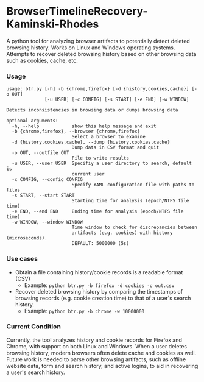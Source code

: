 # BrowserTimelineRecovery-Kaminski-Rhodes
A python tool for analyzing browser artifacts to potentially detect deleted browsing history. Works on Linux and Windows operating systems.
Attempts to recover deleted browsing history based on other browsing data such as cookies, cache, etc.


### Usage
```
usage: btr.py [-h] -b {chrome,firefox} [-d {history,cookies,cache}] [-o OUT]
              [-u USER] [-c CONFIG] [-s START] [-e END] [-w WINDOW]

Detects inconsistencies in browsing data or dumps browsing data

optional arguments:
  -h, --help            show this help message and exit
  -b {chrome,firefox}, --browser {chrome,firefox}
                        Select a browser to examine
  -d {history,cookies,cache}, --dump {history,cookies,cache}
                        Dump data in CSV format and quit
  -o OUT, --outfile OUT
                        File to write results
  -u USER, --user USER  Specifiy a user directory to search, default is
                        current user
  -c CONFIG, --config CONFIG
                        Specify YAML configuration file with paths to files
  -s START, --start START
                        Starting time for analysis (epoch/NTFS file time)
  -e END, --end END     Ending time for analysis (epoch/NTFS file time)
  -w WINDOW, --window WINDOW
                        Time window to check for discrepancies between
                        artifacts (e.g. cookies) with history (microseconds).
                        DEFAULT: 5000000 (5s)
```

### Use cases
- Obtain a file containing history/cookie records is a readable format (CSV)
  - Example: ```python btr.py -b firefox -d cookies -o out.csv```
- Recover deleted browsing history by comparing the timestamps of browsing records (e.g. cookie creation time) to that of a user's search history.
  - Example: ```python btr.py -b chrome -w 10000000```

### Current Condition
Currently, the tool analyzes history and cookie records for Firefox and Chrome, with support on both Linux and Windows. When a user deletes browsing history, modern browsers often delete cache and cookies as well. Future work is needed to parse other browsing artifacts, such as offline website data, form and search history, and active logins, to aid in recovering a user's search history.
